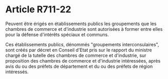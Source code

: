 # Article R711-22

Peuvent être érigés en établissements publics les groupements que les chambres de commerce et d'industrie sont autorisées à former entre elles pour la défense d'intérêts spéciaux et communs.

Ces établissements publics, dénommés "groupements interconsulaires", sont créés par décret en Conseil d'Etat pris sur le rapport du ministre chargé de la tutelle des chambres de commerce et d'industrie, sur proposition des chambres de commerce et d'industrie intéressées, après avis du ou des préfets de département et du ou des préfets de région intéressés.
